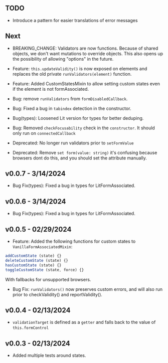## TODO

- Introduce a pattern for easier translations of error messages

## Next

- BREAKING_CHANGE: Validators are now functions. Because of shared objects, we don't want mutations to override objects. This also opens up the possibility of allowing "options" in the future.

- Feature: `this.updateValidity()` is now exposed on elements and replaces the old private `runValidators(element)` function.
- Feature: Added CustomStatesMixin to allow setting custom states even if the element is not formAssociated.

- Bug: remove `runValidators` from `formDisabledCallback`.
- Bug: Fixed a bug in `tabindex` detection in the constructor.
- Bug(types): Loosened Lit version for types for better deduping.
- Bug: Removed `checkFocusability` check in the `constructor`. It should only run on `connectedCallback`

- Deprecated: No longer run validators prior to `setFormValue`
- Deprecated: Remove `set form(value: string)` it's confusing because browsers dont do this, and you should set the attribute manually.

## v0.0.7 - 3/14/2024

- Bug Fix(types): Fixed a bug in types for LitFormAssociated.

## v0.0.6 - 3/14/2024

- Bug Fix(types): Fixed a bug in types for LitFormAssociated.

## v0.0.5 - 02/29/2024

- Feature: Added the following functions for custom states to `VanillaFormAssociatedMixin`:

```js
addCustomState (state) {}
deleteCustomState (state) {}
hasCustomState (state) {}
toggleCustomState (state, force) {}
```

With fallbacks for unsupported browsers.

- Bug Fix: `runValidators()` now preserves custom errors, and will also run prior to checkValidity() and reportValidity().


## v0.0.4 - 02/13/2024

- `validationTarget` is defined as a `getter` and falls back to the value of `this.formControl`

## v0.0.3 - 02/13/2024

- Added multiple tests around states.

